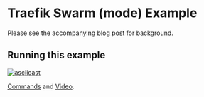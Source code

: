 # Traefik Swarm (mode) Example

Please see the accompanying [blog post](https://neil.bar) for background.

## Running this example

[![asciicast](https://asciinema.org/a/208285.png)](https://asciinema.org/a/208285)

[Commands](https://gist.github.com/neilbartley/0d7cbe1042cbdccfd012ad808938420b) and [Video](https://vimeo.com/296966316).
